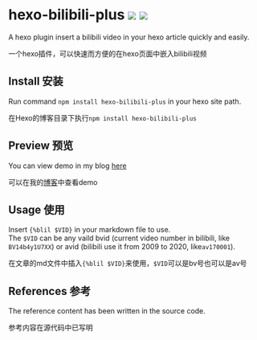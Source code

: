 # hexo-bilibili-plus   ![](https://img.shields.io/npm/v/hexo-bilibili-plus)  ![](https://img.shields.io/npm/dm/hexo-bilibili-plus)
A hexo plugin insert a bilibili video in your hexo article quickly and easily.  

一个hexo插件，可以快速而方便的在hexo页面中嵌入bilibili视频
## Install 安装
Run command `npm install hexo-bilibili-plus` in your hexo site path.  

在Hexo的博客目录下执行`npm install hexo-bilibili-plus`
## Preview 预览
You can view demo in my blog [here](https://blog.pk5ls20.com/posts/111d57cd/#%E5%9C%A8Hexo-Fluid%E4%B8%AD%E4%B8%80%E9%94%AE%E6%8F%92%E5%85%A5Bilibili%E8%A7%86%E9%A2%91)  

可以在我的[博客](https://blog.pk5ls20.com/posts/111d57cd/#%E5%9C%A8Hexo-Fluid%E4%B8%AD%E4%B8%80%E9%94%AE%E6%8F%92%E5%85%A5Bilibili%E8%A7%86%E9%A2%91)中查看demo
## Usage 使用
Insert `{%blil $VID}` in your markdown file to use.  
The `$VID` can be any vaild bvid (current video number in bilibili, like `BV14b4y1U7XX`) or avid (bilibili use it from 2009 to 2020, like`av170001`).  

在文章的md文件中插入`{%blil $VID}`来使用，`$VID`可以是bv号也可以是av号
## References 参考
The reference content has been written in the source code.  

参考内容在源代码中已写明
